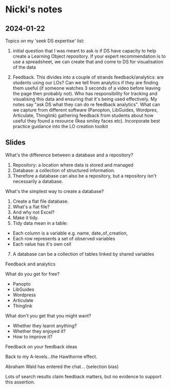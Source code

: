 # Nicki's notes
## 2024-01-22

Topics on my 'seek DS expertise' list:

1. initial question that I was meant to ask is if DS have capacity to help create a Learning Object repository. If your expert recommendation is to use a spreadsheet, we can create that and come to DS for visualisation of the data

2. Feedback. This divides into a couple of strands
feedback/analytics: are students using our LOs? Can we tell from analytics if they are finding them useful (if someone watches 3 seconds of a video before leaving the page then probably not). Who has responsibility for tracking and visualising this data and ensuring that it's being used effectively. My notes say "ask DS what they can do re feedback analytics". What can we capture from different software (Panopton, LibGuides, Wordpres, Articulate, Thinglink)
gathering feedback from students about how useful they found a resource (Ikea smiley faces etc). Incorporate best practice guidance into the LO creation toolkit

## Slides

What's the difference between a database and a repository?

1. Repository: a location where data is stored and managed
2. Database: a collection of structured information.
3. Therefore a database can also be a repository, but a repository isn't necessarily a database.

What's the simplest way to create a database?

1. Create a flat file database.
2. What's a flat file?
4. And why not Excel?
5. Make it tidy.
6. Tidy data mean in a table:
  - Each column is a variable e.g. name, date_of_creation,
  - Each row represents a set of observed variables
  - Each value has it's own cell
7. A database can be a collection of tables linked by shared variables

Feedback and analytics

What do you get for free?

- Panopto
- LibGuides
- Wordpress
- Articulate
- Thinglink

What don't you get that you might want?

- Whether they learnt anything?
- Whether they enjoyed it?
- How to improve it?

Feedback on your feedback ideas

Back to my A-levels...the Hawthorne effect.

Abraham Wald has entered the chat... (selection bias)

Lots of search results claim feedback matters, but no evidence to support this
assertion.

